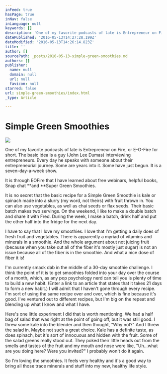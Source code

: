 ```yaml
---
inFeed: true
hasPage: true
inNav: false
inLanguage: null
keywords: []
description: 'One of my favorite podcasts of late is Entrepreneur on Fire, or E-O-Fire for short. The basic idea is a guy (John Lee Dumas) interviewing entrepreneurs. Every day he speaks with someone about their entrepreneurial journey. Some are years into it. Some have just begun. It is a seven-day-a-week show.'
datePublished: '2016-05-13T14:27:28.199Z'
dateModified: '2016-05-13T14:26:14.823Z'
title: ''
author: []
sourcePath: _posts/2016-05-13-simple-green-smoothies.md
authors: []
publisher:
  name: null
  domain: null
  url: null
  favicon: null
starred: false
url: simple-green-smoothies/index.html
_type: Article

---
```

# Simple Green Smoothies
![](https://the-grid-user-content.s3-us-west-2.amazonaws.com/16520c9f-a810-47bc-b397-5140a68ddcf0.jpg)

One of my favorite podcasts of late is Entrepreneur on Fire, or E-O-Fire for short. The basic idea is a guy (John Lee Dumas) interviewing entrepreneurs. Every day he speaks with someone about their entrepreneurial journey. Some are years into it. Some have just begun. It is a seven-day-a-week show.

It is through EOFire that I have learned about free webinars, helpful books, Snap chat **and **Super Green Smoothies.

It is no secret that the basic recipe for a Simple Green Smoothie is kale or spinach made into a slurry (my word, not theirs) with fruit thrown in. You can also use vegetables, as well as chai seeds or flax seeds. Their basic batch makes two servings. On the weekend, I like to make a double batch and share it with Fred. During the week, I make a batch, drink half and put the other half into the fridge for the next day.

I have to say that I love my smoothies. I love that I'm getting a daily does of fresh fruit and vegetables. There is apparently a myriad of vitamins and minerals in a smoothie. And the whole argument about not juicing fruit (because when you take out all of the fiber it's mostly just sugar) is not an issue because all of the fiber is in the smoothie. And what a nice dose of fiber it is!

I'm currently smack dab in the middle of a 30-day smoothie challenge. I think the point of it is to get smoothies folded into your day over the course of a month, which, as any pop psychology nerd can tell you is plenty of time to build a new habit. (Enter a link to an article that states that it takes 21 days to form a new habit.) I will admit that I haven't gone through every recipe. I'm sort of using the same recipe over and over, which is fine because it's good. I've ventured out to different recipes, but I'm big on the repeat and blending up what I know and what I have.

Here's one little experiment I did that is worth mentioning. We had a half bag of salad that was right at the point of going off, but it was still good. I threw some kale into the blender and then thought, "Why not?" And I threw the salad in. Maybe not such a great choice. Kale has a definite taste, as does spinach, but it's sort of innocuous and hidden with the fruit. Some of the salad greens really stood out. They poked their little heads out from the smells and tastes of the fruit and my mouth and nose were like, "Uh...what are you doing here? Were you invited?" I probably won't do it again.

So I'm loving the smoothies. It feels very healthy and it's a good way to bring all those trace minerals and stuff into my new, healthy life style.